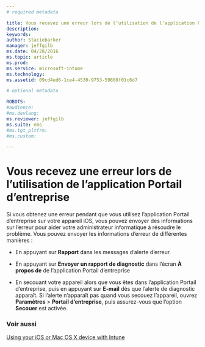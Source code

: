 ```yaml
---
# required metadata

title: Vous recevez une erreur lors de l’utilisation de l’application Portail d’entreprise | Microsoft Intune
description:
keywords:
author: Staciebarker
manager: jeffgilb
ms.date: 04/28/2016
ms.topic: article
ms.prod:
ms.service: microsoft-intune
ms.technology:
ms.assetid: 09cd4ed6-1ce4-4530-9753-59808f01c6d7

# optional metadata

ROBOTS:
#audience:
#ms.devlang:
ms.reviewer: jeffgilb
ms.suite: ems
#ms.tgt_pltfrm:
#ms.custom:

---
```



# Vous recevez une erreur lors de l’utilisation de l’application Portail d’entreprise

Si vous obtenez une erreur pendant que vous utilisez l’application Portail d’entreprise sur votre appareil iOS, vous pouvez envoyer des informations sur l’erreur pour aider votre administrateur informatique à résoudre le problème. Vous pouvez envoyer les informations d’erreur de différentes manières :

-   En appuyant sur **Rapport** dans les messages d’alerte d’erreur.

-   En appuyant sur **Envoyer un rapport de diagnostic** dans l’écran **À propos de** de l’application Portail d’entreprise

-   En secouant votre appareil alors que vous êtes dans l’application Portail d’entreprise, puis en appuyant sur **E-mail** dès que l’alerte de diagnostic apparaît. Si l’alerte n’apparaît pas quand vous secouez l’appareil, ouvrez **Paramètres** &gt; **Portail d’entreprise**, puis assurez-vous que l’option **Secouer** est activée.


### Voir aussi
[Using your iOS or Mac OS X device with Intune](using-your-ios-or-mac-os-x-device-with-intune.md)

<!--HONumber=Jun16_HO1-->


